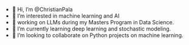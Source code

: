 - 👋 Hi, I’m @ChristianPala
- 👀 I’m interested in machine learning and AI
- 🚀 working on LLMs during my Masters Program in Data Science.
- 🌱 I’m currently learning deep learning and stochastic modeling.
- 💞️ I’m looking to collaborate on Python projects on machine learning.

<!---
ChristianPala/ChristianPala is a ✨ special ✨ repository because its `README.md` (this file) appears on your GitHub profile.
You can click the Preview link to take a look at your changes.
--->
